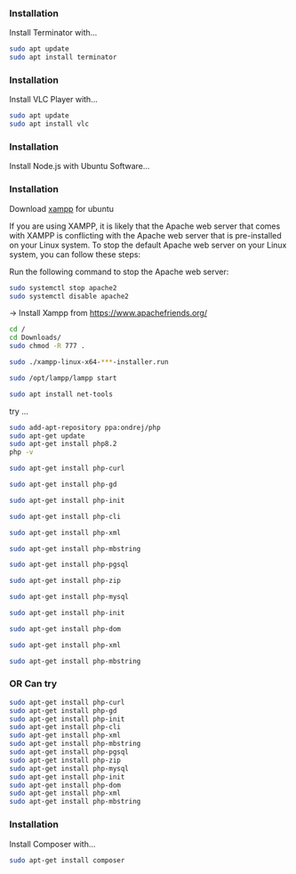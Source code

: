 
### Installation

Install Terminator with...

```bash
sudo apt update
sudo apt install terminator
```

### Installation

Install VLC Player with...

```bash
sudo apt update
sudo apt install vlc
```
### Installation

Install Node.js with Ubuntu Software...


### Installation

Download [xampp](https://www.apachefriends.org/download.html) for ubuntu

If you are using XAMPP, it is likely that the Apache web server that comes with XAMPP is conflicting with the Apache web server that is pre-installed on your Linux system. To stop the default Apache web server on your Linux system, you can follow these steps:

Run the following command to stop the Apache web server:
```bash
sudo systemctl stop apache2
sudo systemctl disable apache2
```

-> Install Xampp from https://www.apachefriends.org/

```bash
cd /
cd Downloads/
sudo chmod -R 777 .
```

```bash
sudo ./xampp-linux-x64-***-installer.run
```

```bash
sudo /opt/lampp/lampp start
```

```bash
sudo apt install net-tools
```
try ...
```bash
sudo add-apt-repository ppa:ondrej/php
sudo apt-get update
sudo apt-get install php8.2
php -v
```

```bash
sudo apt-get install php-curl
```

```bash
sudo apt-get install php-gd
```

```bash
sudo apt-get install php-init
```

```bash
sudo apt-get install php-cli
```


```bash
sudo apt-get install php-xml
```

```bash
sudo apt-get install php-mbstring
```
```bash
sudo apt-get install php-pgsql
```

```bash
sudo apt-get install php-zip
```

```bash
sudo apt-get install php-mysql
```

```bash
sudo apt-get install php-init
```

```bash
sudo apt-get install php-dom
```


```bash
sudo apt-get install php-xml
```

```bash
sudo apt-get install php-mbstring
```

### OR Can try


```bash
sudo apt-get install php-curl
sudo apt-get install php-gd
sudo apt-get install php-init
sudo apt-get install php-cli
sudo apt-get install php-xml
sudo apt-get install php-mbstring
sudo apt-get install php-pgsql
sudo apt-get install php-zip
sudo apt-get install php-mysql
sudo apt-get install php-init
sudo apt-get install php-dom
sudo apt-get install php-xml
sudo apt-get install php-mbstring
```

### Installation

Install Composer with...

```bash
sudo apt-get install composer
```

